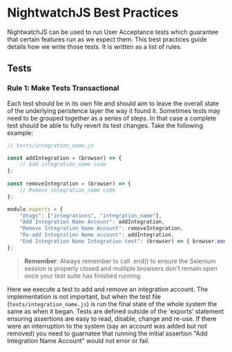 # NightwatchJS Best Practices

NightwatchJS can be used to run User Acceptance tests which guarantee that certain features run as we expect them. This best practices guide details how we write those tests. It is written as a list of rules.

## Tests

### Rule 1: Make Tests Transactional

Each test should be in its own file and should aim to leave the overall state of the underlying peristence layer the way it found it. Sometimes tests may need to be grouped together as a series of steps. In that case a complete test should be able to fully revert its test changes. Take the following example:

```javascript
// tests/integration_name.js

const addIntegration = (browser) => {
    // Add integration_name code
};
 
const removeIntegration = (browser) => {
    // Remove integration_name code
};

module.exports = {
    "@tags": ["integrations", "integration_name"],
    "Add Integration Name Account": addIntegration,
    "Remove Integration Name Account": removeIntegration,
    "Re-add Integration Name account": addIntegration,
    "End Integration Name Integration test": (browser) => { browser.end(); }
};
``` 

> **Remember**: Always remember to call .end() to ensure the Selenium session is properly closed and multiple browsers don't remain open once your test suite has finished running

Here we execute a test to add and remove an integration account. The implementation is not important, but when the test file (`tests/integration_name.js`) is run the final state of the whole system the same as when it began. Tests are defined outside of the 'exports' statement ensuring assertions are easy to read, disable, change and re-use. If there were an interruption to the system (say an account was added but not removed) you need to guarnatee that running the initial assertion "Add Integration Name Account" would not error or fail.
